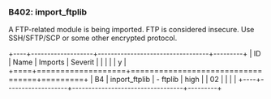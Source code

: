 ### B402: import\_ftplib

A FTP-related module is being imported. FTP is considered insecure. Use
SSH/SFTP/SCP or some other encrypted protocol.

+----+-------------------+----------------------------------+---------+
| ID | Name              | Imports                          | Severit |
|    |                   |                                  | y       |
+====+===================+==================================+=========+
| B4 | inport\_ftplib    | -   ftplib                       | high    |
| 02 |                   |                                  |         |
+----+-------------------+----------------------------------+---------+
